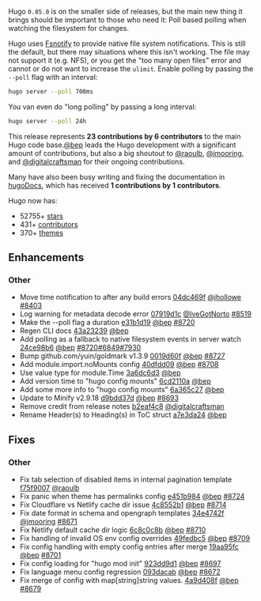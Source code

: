Hugo `0.85.0` is on the smaller side of releases, but the main new thing it brings should be important to those who need it: Poll based polling when watching the filesystem for changes.

Hugo uses [Fsnotify](https://github.com/fsnotify/fsnotify) to provide native file system notifications. This is still the default, but there may situations where this isn't working. The file may not support it (e.g. NFS), or you get the "too many open files" error and cannot or do not want to increase the `ulimit`. Enable polling by passing the `--poll` flag with an interval:

```bash
hugo server --poll 700ms
```

You van even do "long polling" by passing a long interval:

```bash
hugo server --poll 24h
```

This release represents **23 contributions by 6 contributors** to the main Hugo code base.[@bep](https://github.com/bep) leads the Hugo development with a significant amount of contributions, but also a big shoutout to [@raoulb](https://github.com/raoulb), [@jmooring](https://github.com/jmooring), and [@digitalcraftsman](https://github.com/digitalcraftsman) for their ongoing contributions.

Many have also been busy writing and fixing the documentation in [hugoDocs](https://github.com/gohugoio/hugoDocs),
which has received **1 contributions by 1 contributors**.

Hugo now has:

* 52755+ [stars](https://github.com/gohugoio/hugo/stargazers)
* 431+ [contributors](https://github.com/gohugoio/hugo/graphs/contributors)
* 370+ [themes](http://themes.gohugo.io/)

## Enhancements

### Other

* Move time notification to after any build errors [04dc469f](https://github.com/gohugoio/hugo/commit/04dc469fbd78d9fe784829f2cba61c8cce982bdb) [@jhollowe](https://github.com/jhollowe) [#8403](https://github.com/gohugoio/hugo/issues/8403)
* Log warning for metadata decode error [07919d1c](https://github.com/gohugoio/hugo/commit/07919d1ccb01733f4c6c5952e59228cecc9b26c8) [@IveGotNorto](https://github.com/IveGotNorto) [#8519](https://github.com/gohugoio/hugo/issues/8519)
* Make the --poll flag a duration [e31b1d19](https://github.com/gohugoio/hugo/commit/e31b1d194655ac3a38fe903ff3995806b129b88a) [@bep](https://github.com/bep) [#8720](https://github.com/gohugoio/hugo/issues/8720)
* Regen CLI docs [43a23239](https://github.com/gohugoio/hugo/commit/43a23239b2e3ad602c06d9af0b648e0304fc8744) [@bep](https://github.com/bep) 
* Add polling as a fallback to native filesystem events in server watch [24ce98b6](https://github.com/gohugoio/hugo/commit/24ce98b6d10b2088af61c15112f5c5ed915a0c35) [@bep](https://github.com/bep) [#8720](https://github.com/gohugoio/hugo/issues/8720)[#6849](https://github.com/gohugoio/hugo/issues/6849)[#7930](https://github.com/gohugoio/hugo/issues/7930)
* Bump github.com/yuin/goldmark v1.3.9 [0019d60f](https://github.com/gohugoio/hugo/commit/0019d60f67b6c4dde085753641a917fcd0aa4c76) [@bep](https://github.com/bep) [#8727](https://github.com/gohugoio/hugo/issues/8727)
* Add module.import.noMounts config [40dfdd09](https://github.com/gohugoio/hugo/commit/40dfdd09521bcb8f56150e6791d60445198f27ab) [@bep](https://github.com/bep) [#8708](https://github.com/gohugoio/hugo/issues/8708)
* Use value type for module.Time [3a6dc6d3](https://github.com/gohugoio/hugo/commit/3a6dc6d3f423c4acb79ef21b5a76e616fa2c9477) [@bep](https://github.com/bep) 
* Add version time to "hugo config mounts" [6cd2110a](https://github.com/gohugoio/hugo/commit/6cd2110ab295f598907a18da91e34d31407c1d9d) [@bep](https://github.com/bep) 
* Add some more info to "hugo config mounts" [6a365c27](https://github.com/gohugoio/hugo/commit/6a365c2712c7607e067e192d213b266f0c88d0f3) [@bep](https://github.com/bep) 
* Update to Minify v2.9.18 [d9bdd37d](https://github.com/gohugoio/hugo/commit/d9bdd37d35ccd436b4dd470ef99efa372a6a086b) [@bep](https://github.com/bep) [#8693](https://github.com/gohugoio/hugo/issues/8693)
* Remove credit from release notes [b2eaf4c8](https://github.com/gohugoio/hugo/commit/b2eaf4c8c2e31aa1c1bc4a2c0061f661e01d2de1) [@digitalcraftsman](https://github.com/digitalcraftsman) 
* Rename Header(s) to Heading(s) in ToC struct [a7e3da24](https://github.com/gohugoio/hugo/commit/a7e3da242f98d4799dad013d7ba2f285717640d6) [@bep](https://github.com/bep) 

## Fixes

### Other

* Fix tab selection of disabled items in internal pagination template [f75f9007](https://github.com/gohugoio/hugo/commit/f75f90079a6f2a239c8186faba5db5dbe6e36cb6) [@raoulb](https://github.com/raoulb) 
* Fix panic when theme has permalinks config [e451b984](https://github.com/gohugoio/hugo/commit/e451b984cfb45b54a3972cefa59a02d50b0b0fd2) [@bep](https://github.com/bep) [#8724](https://github.com/gohugoio/hugo/issues/8724)
* Fix Cloudflare vs Netlify cache dir issue [4c8552b1](https://github.com/gohugoio/hugo/commit/4c8552b11477141777101e0e0609dd1f32d191e9) [@bep](https://github.com/bep) [#8714](https://github.com/gohugoio/hugo/issues/8714)
* Fix date format in schema and opengraph templates [34e4742f](https://github.com/gohugoio/hugo/commit/34e4742f0caab0d3eb9efd00fce4157d112617b5) [@jmooring](https://github.com/jmooring) [#8671](https://github.com/gohugoio/hugo/issues/8671)
* Fix Netlify default cache dir logic [6c8c0c8b](https://github.com/gohugoio/hugo/commit/6c8c0c8b6a0b39b91de44d72a7bd1cd49534a0f1) [@bep](https://github.com/bep) [#8710](https://github.com/gohugoio/hugo/issues/8710)
* Fix handling of invalid OS env config overrides [49fedbc5](https://github.com/gohugoio/hugo/commit/49fedbc51cafa64e4eb0eae9fb79ccbe2d4c6774) [@bep](https://github.com/bep) [#8709](https://github.com/gohugoio/hugo/issues/8709)
* Fix config handling with empty config entries after merge [19aa95fc](https://github.com/gohugoio/hugo/commit/19aa95fc7f4cd58dcc8a8ff075762cfc86d41dc3) [@bep](https://github.com/bep) [#8701](https://github.com/gohugoio/hugo/issues/8701)
* Fix config loading for "hugo mod init" [923dd9d1](https://github.com/gohugoio/hugo/commit/923dd9d1c1f649142f3f377109318b07e0f44d5d) [@bep](https://github.com/bep) [#8697](https://github.com/gohugoio/hugo/issues/8697)
* Fix language menu config regression [093dacab](https://github.com/gohugoio/hugo/commit/093dacab29a3c6fc363408453d0bc3b1fc159ad5) [@bep](https://github.com/bep) [#8672](https://github.com/gohugoio/hugo/issues/8672)
* Fix merge of config with map[string]string values. [4a9d408f](https://github.com/gohugoio/hugo/commit/4a9d408fe0bbf4c563546e35d2be7ade4e920c4c) [@bep](https://github.com/bep) [#8679](https://github.com/gohugoio/hugo/issues/8679)





